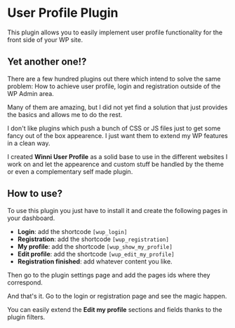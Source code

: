 # User Profile Plugin

This plugin allows you to easily implement user profile functionality for the front side of your WP site.

## Yet another one!?
There are a few hundred plugins out there which intend to solve the same problem: How to achieve user profile, login and registration outside of the WP Admin area.

Many of them are amazing, but I did not yet find a solution that just provides the basics and allows me to do the rest.

I don't like plugins which push a bunch of CSS or JS files just to get some fancy out of the box appearence. I just want them to extend my WP features in a clean way.

I created **Winni User Profile** as a solid base to use in the different websites I work on and let the appearence and custom stuff be handled by the theme or even a complementary self made plugin.

## How to use?

To use this plugin you just have to install it and create the following pages in your dashboard.

* **Login**: add the shortcode `[wup_login]`
* **Registration**: add the shortcode `[wup_registration]`
* **My profile**: add the shortcode `[wup_show_my_profile]`
* **Edit profile**: add the shortcode `[wup_edit_my_profile]`
* **Registration finished**: add whatever content you like.

Then go to the plugin settings page and add the pages ids where they correspond.

And that's it. Go to the login or registration page and see the magic happen.

You can easily extend the **Edit my profile** sections and fields thanks to the plugin filters.